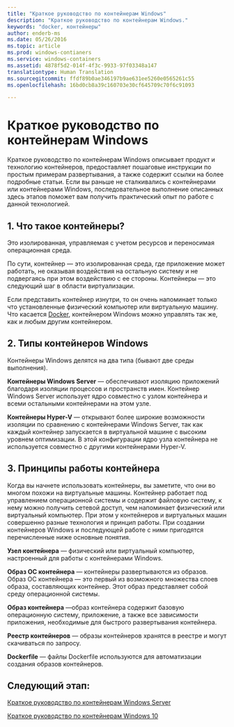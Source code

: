 ```yaml
---
title: "Краткое руководство по контейнерам Windows"
description: "Краткое руководство по контейнерам Windows."
keywords: "docker, контейнеры"
author: enderb-ms
ms.date: 05/26/2016
ms.topic: article
ms.prod: windows-contianers
ms.service: windows-containers
ms.assetid: 4878f5d2-014f-4f3c-9933-97f03348a147
translationtype: Human Translation
ms.sourcegitcommit: ffdf89b0ae346197b9ae631ee5260e0565261c55
ms.openlocfilehash: 16bd0cb8a39c160703e30cf645709c70f6c91093

---
```


# Краткое руководство по контейнерам Windows

Краткое руководство по контейнерам Windows описывает продукт и технологию контейнеров, предоставляет пошаговые инструкции по простым примерам развертывания, а также содержит ссылки на более подробные статьи. Если вы раньше не сталкивались с контейнерами или контейнерами Windows, последовательное выполнение описанных здесь этапов поможет вам получить практический опыт по работе с данной технологией.

## 1. Что такое контейнеры?

Это изолированная, управляемая с учетом ресурсов и переносимая операционная среда.

По сути, контейнер — это изолированная среда, где приложение может работать, не оказывая воздействия на остальную систему и не подвергаясь при этом воздействию с ее стороны. Контейнеры — это следующий шаг в области виртуализации.

Если представить контейнер изнутри, то он очень напоминает только что установленные физический компьютер или виртуальную машину. Что касается [Docker](https://www.docker.com/), контейнером Windows можно управлять так же, как и любым другим контейнером.

## 2. Типы контейнеров Windows

Контейнеры Windows делятся на два типа (бывают две среды выполнения).

**Контейнеры Windows Server** — обеспечивают изоляцию приложений благодаря изоляции процессов и пространств имен. Контейнер Windows Server использует ядро совместно с узлом контейнера и всеми остальными контейнерами на этом узле.

**Контейнеры Hyper-V** — открывают более широкие возможности изоляции по сравнению с контейнерами Windows Server, так как каждый контейнер запускается в виртуальной машине с высоким уровнем оптимизации. В этой конфигурации ядро узла контейнера не используется совместно с другими контейнерами Hyper-V.

## 3. Принципы работы контейнера

Когда вы начнете использовать контейнеры, вы заметите, что они во многом похожи на виртуальные машины. Контейнер работает под управлением операционной системы и содержит файловую систему, к нему можно получить сетевой доступ, чем напоминает физический или виртуальный компьютер. При этом у контейнеров и виртуальных машин совершенно разные технология и принцип работы. При создании контейнеров Windows и последующей работе с ними пригодятся перечисленные ниже основные понятия. 

**Узел контейнера** — физический или виртуальный компьютер, настроенный для работы с контейнерами Windows.

**Образ ОС контейнера** — контейнеры развертываются из образов. Образ ОС контейнера — это первый из возможного множества слоев образа, составляющих контейнер. Этот образ представляет собой среду операционной системы.

**Образ контейнера** —образ контейнера содержит базовую операционную систему, приложение, а также все зависимости приложения, необходимые для быстрого развертывания контейнера. 

**Реестр контейнеров** — образы контейнеров хранятся в реестре и могут скачиваться по запросу. 

**Dockerfile** — файлы Dockerfile используются для автоматизации создания образов контейнеров.

## Следующий этап:

[Краткое руководство по контейнерам Windows Server](./quick_start_windows_server.md)  

[Краткое руководство по контейнерам Windows 10](./quick_start_windows_10.md)




<!--HONumber=Oct16_HO4-->


